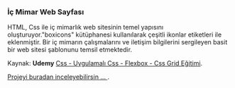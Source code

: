 ### İç Mimar Web Sayfası 

HTML, Css ile  iç mimarlık web sitesinin temel yapısını oluşturuyor."boxicons" kütüphanesi kullanılarak çeşitli ikonlar etiketleri ile eklenmiştir. Bir iç mimarın çalışmalarını ve iletişim bilgilerini sergileyen basit bir web sitesi şablonunu temsil etmektedir.

Kaynak: **Udemy**
 [Css - Uygulamalı Css - Flexbox - Css Grid Eğitimi](https://www.udemy.com/course/css-egitimi/ "Css'i en ince ayrıntılarına kadar öğrenip frontend alanında fark yaratın").


[Projeyi buradan inceleyebilirsin ... ](https://mimarlikprojesi.netlify.app/). 